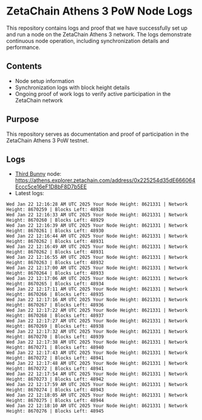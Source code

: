 # ZetaChain Athens 3 PoW Node Logs
This repository contains logs and proof that we have successfully set up and run a node on the ZetaChain Athens 3 network. The logs demonstrate continuous node operation, including synchronization details and performance.

## Contents
- Node setup information
- Synchronization logs with block height details
- Ongoing proof of work logs to verify active participation in the ZetaChain network

## Purpose
This repository serves as documentation and proof of participation in the ZetaChain Athens 3 PoW testnet.

## Logs

- [Third Bunny](https://thirdbunny.xyz/) node: https://athens.explorer.zetachain.com/address/0x225254d35dE666064Eccc5ce16eF1D8bF8D7b5EE
- Latest logs:
```
Wed Jan 22 12:16:28 AM UTC 2025 Your Node Height: 8621331 | Network Height: 8670259 | Blocks Left: 48928
Wed Jan 22 12:16:33 AM UTC 2025 Your Node Height: 8621331 | Network Height: 8670260 | Blocks Left: 48929
Wed Jan 22 12:16:39 AM UTC 2025 Your Node Height: 8621331 | Network Height: 8670261 | Blocks Left: 48930
Wed Jan 22 12:16:44 AM UTC 2025 Your Node Height: 8621331 | Network Height: 8670262 | Blocks Left: 48931
Wed Jan 22 12:16:49 AM UTC 2025 Your Node Height: 8621331 | Network Height: 8670262 | Blocks Left: 48931
Wed Jan 22 12:16:55 AM UTC 2025 Your Node Height: 8621331 | Network Height: 8670263 | Blocks Left: 48932
Wed Jan 22 12:17:00 AM UTC 2025 Your Node Height: 8621331 | Network Height: 8670264 | Blocks Left: 48933
Wed Jan 22 12:17:06 AM UTC 2025 Your Node Height: 8621331 | Network Height: 8670265 | Blocks Left: 48934
Wed Jan 22 12:17:11 AM UTC 2025 Your Node Height: 8621331 | Network Height: 8670266 | Blocks Left: 48935
Wed Jan 22 12:17:16 AM UTC 2025 Your Node Height: 8621331 | Network Height: 8670267 | Blocks Left: 48936
Wed Jan 22 12:17:22 AM UTC 2025 Your Node Height: 8621331 | Network Height: 8670268 | Blocks Left: 48937
Wed Jan 22 12:17:27 AM UTC 2025 Your Node Height: 8621331 | Network Height: 8670269 | Blocks Left: 48938
Wed Jan 22 12:17:32 AM UTC 2025 Your Node Height: 8621331 | Network Height: 8670270 | Blocks Left: 48939
Wed Jan 22 12:17:38 AM UTC 2025 Your Node Height: 8621331 | Network Height: 8670271 | Blocks Left: 48940
Wed Jan 22 12:17:43 AM UTC 2025 Your Node Height: 8621331 | Network Height: 8670272 | Blocks Left: 48941
Wed Jan 22 12:17:48 AM UTC 2025 Your Node Height: 8621331 | Network Height: 8670272 | Blocks Left: 48941
Wed Jan 22 12:17:54 AM UTC 2025 Your Node Height: 8621331 | Network Height: 8670273 | Blocks Left: 48942
Wed Jan 22 12:17:59 AM UTC 2025 Your Node Height: 8621331 | Network Height: 8670274 | Blocks Left: 48943
Wed Jan 22 12:18:05 AM UTC 2025 Your Node Height: 8621331 | Network Height: 8670275 | Blocks Left: 48944
Wed Jan 22 12:18:10 AM UTC 2025 Your Node Height: 8621331 | Network Height: 8670276 | Blocks Left: 48945
```
